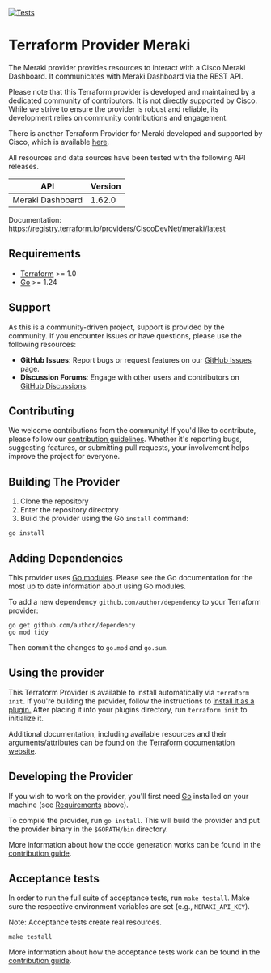 [![Tests](https://github.com/CiscoDevNet/terraform-provider-meraki/actions/workflows/test.yml/badge.svg)](https://github.com/CiscoDevNet/terraform-provider-meraki/actions/workflows/test.yml)

# Terraform Provider Meraki

The Meraki provider provides resources to interact with a Cisco Meraki Dashboard. It communicates with Meraki Dashboard via the REST API.

Please note that this Terraform provider is developed and maintained by a dedicated community of contributors. It is not directly supported by Cisco. While we strive to ensure the provider is robust and reliable, its development relies on community contributions and engagement.

There is another Terraform Provider for Meraki developed and supported by Cisco, which is available [here](https://registry.terraform.io/providers/cisco-open/meraki).

All resources and data sources have been tested with the following API releases.

| API | Version |
| ---------------- | ------- |
| Meraki Dashboard | 1.62.0  |

Documentation: <https://registry.terraform.io/providers/CiscoDevNet/meraki/latest>

## Requirements

- [Terraform](https://www.terraform.io/downloads.html) >= 1.0
- [Go](https://golang.org/doc/install) >= 1.24

## Support

As this is a community-driven project, support is provided by the community. If you encounter issues or have questions, please use the following resources:

- **GitHub Issues**: Report bugs or request features on our [GitHub Issues](https://github.com/CiscoDevNet/terraform-provider-meraki/issues) page.
- **Discussion Forums**: Engage with other users and contributors on [GitHub Discussions](https://github.com/CiscoDevNet/terraform-provider-meraki/discussions).

## Contributing

We welcome contributions from the community! If you'd like to contribute, please follow our [contribution guidelines](https://github.com/CiscoDevNet/terraform-provider-meraki/blob/main/CONTRIBUTING.md). Whether it's reporting bugs, suggesting features, or submitting pull requests, your involvement helps improve the project for everyone.

## Building The Provider

1. Clone the repository
2. Enter the repository directory
3. Build the provider using the Go `install` command:

```shell
go install
```

## Adding Dependencies

This provider uses [Go modules](https://github.com/golang/go/wiki/Modules).
Please see the Go documentation for the most up to date information about using Go modules.

To add a new dependency `github.com/author/dependency` to your Terraform provider:

```shell
go get github.com/author/dependency
go mod tidy
```

Then commit the changes to `go.mod` and `go.sum`.

## Using the provider

This Terraform Provider is available to install automatically via `terraform init`. If you're building the provider, follow the instructions to
[install it as a plugin.](https://www.terraform.io/docs/plugins/basics.html#installing-a-plugin)
After placing it into your plugins directory,  run `terraform init` to initialize it.

Additional documentation, including available resources and their arguments/attributes can be found on the [Terraform documentation website](https://registry.terraform.io/providers/CiscoDevNet/meraki/latest/docs).

## Developing the Provider

If you wish to work on the provider, you'll first need [Go](http://www.golang.org) installed on your machine (see [Requirements](#requirements) above).

To compile the provider, run `go install`. This will build the provider and put the provider binary in the `$GOPATH/bin` directory.

More information about how the code generation works can be found in the [contribution guide](https://github.com/CiscoDevNet/terraform-provider-meraki/blob/main/CONTRIBUTING.md).

## Acceptance tests

In order to run the full suite of acceptance tests, run `make testall`. Make sure the respective environment variables are set (e.g., `MERAKI_API_KEY`).

Note: Acceptance tests create real resources.

```shell
make testall
```

More information about how the acceptance tests work can be found in the [contribution guide](https://github.com/CiscoDevNet/terraform-provider-meraki/blob/main/CONTRIBUTING.md).
